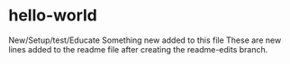 # hello-world
New/Setup/test/Educate
Something new added to this file
These are new lines added to the readme file after creating the readme-edits branch.
